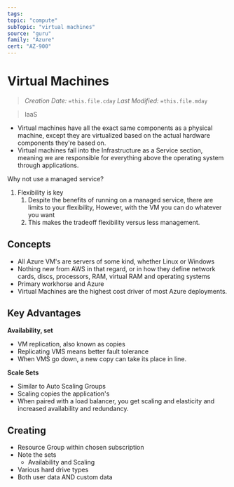 ```yaml
---
tags:
topic: "compute"
subTopic: "virtual machines"
source: "guru"
family: "Azure"
cert: "AZ-900"
---
```

# Virtual Machines
> *Creation Date:* `=this.file.cday`
> *Last Modified:* `=this.file.mday`

> IaaS


-  Virtual machines have all the exact same components as a physical machine, except they are virtualized based on the actual hardware components they're based on.
- Virtual machines fall into the Infrastructure as a Service section, meaning we are responsible for everything above the operating system through applications.


Why not use a managed service?

1. Flexibility is key
	1. Despite the benefits of running on a managed service, there are limits to your flexibility, However, with the VM you can do whatever you want
	2. This makes the tradeoff flexibility versus less management.

## Concepts

- All Azure VM's are servers of some kind, whether Linux or Windows
- Nothing new from AWS in that regard, or in how they define network cards, discs, processors, RAM, virtual RAM and operating systems
- Primary workhorse and Azure
- Virtual Machines are the highest cost driver of most Azure deployments.

## Key Advantages

**Availability, set**
- VM replication, also known as copies
- Replicating VMS means better fault tolerance
- When VMS go down, a new copy can take its place in line.

**Scale Sets**
- Similar to Auto Scaling Groups
- Scaling copies the application's
- When paired with a load balancer, you get scaling and elasticity and increased availability and redundancy.

## Creating

- Resource Group within chosen subscription
- Note the sets
	- Availability and Scaling
- Various hard drive types
- Both user data AND custom data